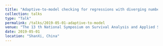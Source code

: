 ```yaml
---
title: "Adaptive-to-model checking for regressions with diverging number of predictors"
collection: talks
type: "Talk"
permalink: /talks/2019-05-01-adaptive-to-model
venue: "The 13 th National Symposium on Survival Analysis and Applied Statistics, Shanxi Normal University"
date: 2019-05-01
location: "ShanXi, China"
---
```



